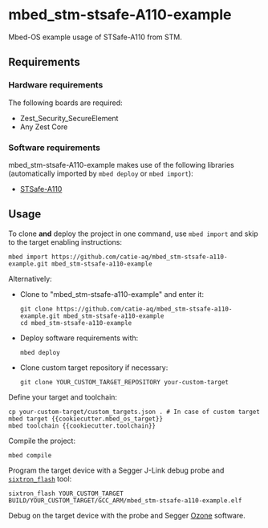 # mbed_stm-stsafe-A110-example
Mbed-OS example usage of STSafe-A110 from STM.

## Requirements
### Hardware requirements
The following boards are required:
- Zest_Security_SecureElement
- Any Zest Core

### Software requirements
mbed_stm-stsafe-A110-example makes use of the following libraries (automatically
imported by `mbed deploy` or `mbed import`):
- [STSafe-A110](https://github.com/catie-aq/mbed_stm-stsafe-A110)

## Usage
To clone **and** deploy the project in one command, use `mbed import` and skip to the
target enabling instructions:
```shell
mbed import https://github.com/catie-aq/mbed_stm-stsafe-a110-example.git mbed_stm-stsafe-a110-example
```

Alternatively:

- Clone to "mbed_stm-stsafe-a110-example" and enter it:
  ```shell
  git clone https://github.com/catie-aq/mbed_stm-stsafe-a110-example.git mbed_stm-stsafe-a110-example
  cd mbed_stm-stsafe-a110-example
  ```

- Deploy software requirements with:
  ```shell
  mbed deploy
  ```

- Clone custom target repository if necessary:
  ```shell
  git clone YOUR_CUSTOM_TARGET_REPOSITORY your-custom-target
  ```

Define your target and toolchain:
```shell
cp your-custom-target/custom_targets.json . # In case of custom target
mbed target {{cookiecutter.mbed_os_target}}
mbed toolchain {{cookiecutter.toolchain}}
```

Compile the project:
```shell
mbed compile
```

Program the target device with a Segger J-Link debug probe and
[`sixtron_flash`](https://github.com/catie-aq/6tron-flash) tool:
```shell
sixtron_flash YOUR_CUSTOM_TARGET BUILD/YOUR_CUSTOM_TARGET/GCC_ARM/mbed_stm-stsafe-a110-example.elf
```

Debug on the target device with the probe and Segger
[Ozone](https://www.segger.com/products/development-tools/ozone-j-link-debugger)
software.

